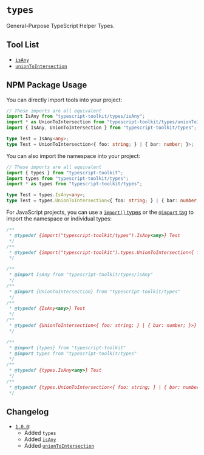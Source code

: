 # `types`
General-Purpose TypeScript Helper Types.


## Tool List
- [`isAny`](./isAny/)
- [`unionToIntersection`](./unionToIntersection/)


## NPM Package Usage
You can directly import tools into your project:
```ts
// These imports are all equivalent
import IsAny from "typescript-toolkit/types/isAny";
import * as UnionToIntersection from "typescript-toolkit/types/unionToIntersection";
import { IsAny, UnionToIntersection } from "typescript-toolkit/types";

type Test = IsAny<any>;
type Test = UnionToIntersection<{ foo: string; } | { bar: number; }>;
```

You can also import the namespace into your project:
```ts
// These imports are all equivalent
import { types } from "typescript-toolkit";
import types from "typescript-toolkit/types";
import * as types from "typescript-toolkit/types";

type Test = types.IsAny<any>;
type Test = types.UnionToIntersection<{ foo: string; } | { bar: number; }>;
```

For JavaScript projects, you can use a [`import()` types](https://www.typescriptlang.org/docs/handbook/modules/reference.html#import-types) or the [`@import` tag](https://www.typescriptlang.org/docs/handbook/jsdoc-supported-types.html#import) to import the namespace or individual types:
```js
/**
 * @typedef {import("typescript-toolkit/types").IsAny<any>} Test
 */
/**
 * @typedef {import("typescript-toolkit").types.UnionToIntersection<{ foo: string; } | { bar: number; }>} Test
 */

/**
 * @import IsAny from "typescript-toolkit/types/isAny"
 */
/**
 * @import {UnionToIntersection} from "typescript-toolkit/types"
 */
/**
 * @typedef {IsAny<any>} Test
 */
/**
 * @typedef {UnionToIntersection<{ foo: string; } | { bar: number; }>} Test
 */

/**
 * @import {types} from "typescript-toolkit"
 * @import types from "typescript-toolkit/types"
 */
/**
 * @typedef {types.IsAny<any>} Test
 */
/**
 * @typedef {types.UnionToIntersection<{ foo: string; } | { bar: number; }>} Test
 */
```


## Changelog
- [`1.0.0`](https://github.com/FusedKush/typescript-toolkit/releases/1.0.0):
  - Added `types`
  - Added [`isAny`](./isAny/)
  - Added [`unionToIntersection`](./unionToIntersection/)
